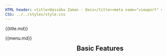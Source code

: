 ```yaml
---
HTML header: <title>Ḥassāba Zaman - Docs</title><meta name="viewport" content="width=device-width, initial-scale=1.0, maximum-scale=1.0, user-scalable=no"><link rel="shortcut icon" type="image/png" href="/icon/favicon.png">
CSS: ../../styles/style.css
---
```


{{title.md}}
<section class="section">
<div class="container">
<div class="columns">
<div class="column is-2">
{{menu.md}}
</div>
<div class="column is-10">
<div class="content">

# Basic Features



</div>
</div>
</div>
</div>
</section>